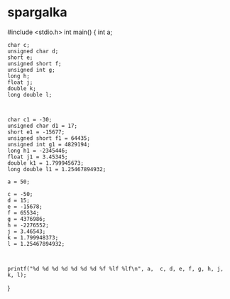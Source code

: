 # spargalka
#include <stdio.h>
int main()
{
	int a;
	
	char c;
	unsigned char d;
	short e;
	unsigned short f;
	unsigned int g;
	long h;
	float j;
	double k;
	long double l;

	

	char c1 = -30;
	unsigned char d1 = 17;
	short e1 = -15677;
	unsigned short f1 = 64435;
	unsigned int g1 = 4829194;
	long h1 = -2345446;
	float j1 = 3.45345;
	double k1 = 1.799945673;
	long double l1 = 1.25467894932;

	a = 50;

	c = -50;
	d = 15;
	e = -15678;
	f = 65534;
	g = 4376986;
	h = -2276552;
	j = 3.46543;
	k = 1.799948373;
	l = 1.25467894932;



	printf("%d %d %d %d %d %d %d %f %lf %lf\n", a,  c, d, e, f, g, h, j, k, l);
}
